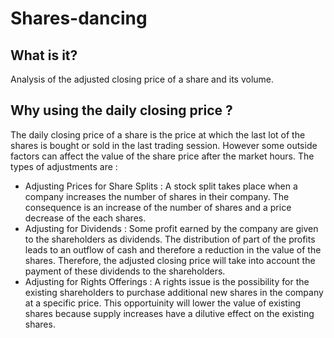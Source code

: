 # Shares-dancing

## What is it?
Analysis of the adjusted closing price of a share and its volume.


## Why using the daily closing price ?
The daily closing price of a share is the price at which the last lot of the shares is bought or sold in the last trading session.
However some outside factors can affect the value of the share price after the market hours. 
The types of adjustments are :
 -  Adjusting Prices for Share Splits : A stock split takes place when a company increases the number of shares in their company. The consequence is an increase of the number of shares and a price decrease of the each shares.
 -  Adjusting for Dividends : Some profit earned by the company are given to the shareholders as dividends. The distribution of part of the profits leads to an outflow of cash and therefore a reduction in the value of the shares. Therefore, the adjusted closing price will take into account the payment of these dividends to the shareholders.
 -  Adjusting for Rights Offerings : A rights issue is the possibility for the existing shareholders to purchase additional new shares in the company at a specific price. This opportuinity will lower the value of existing shares because supply increases have a dilutive effect on the existing shares. 
